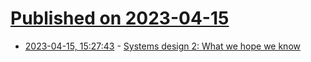 # [Published on 2023-04-15](index.md)

* [2023-04-15, 15:27:43](https://lobste.rs/s/mopc3i/systems_design_2_what_we_hope_we_know) - [Systems design 2: What we hope we know](https://apenwarr.ca/log/20230415)
